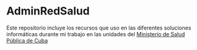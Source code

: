 # AdminRedSalud
Este repositorio incluye los recursos que uso en las diferentes soluciones informáticas durante mi trabajo en las unidades del [Ministerio de Salud Pública de Cuba](http://www.sld.cu "Ministerio de Salud Pública de Cuba")
